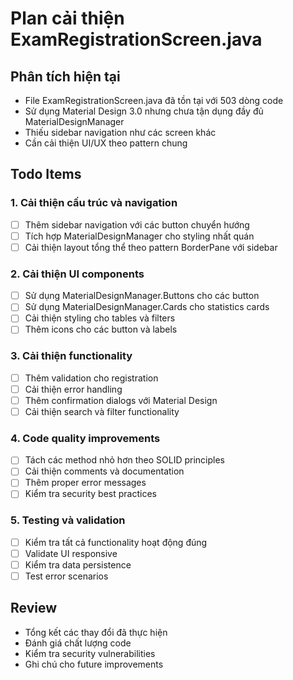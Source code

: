 # Plan cải thiện ExamRegistrationScreen.java

## Phân tích hiện tại
- File ExamRegistrationScreen.java đã tồn tại với 503 dòng code
- Sử dụng Material Design 3.0 nhưng chưa tận dụng đầy đủ MaterialDesignManager
- Thiếu sidebar navigation như các screen khác
- Cần cải thiện UI/UX theo pattern chung

## Todo Items

### 1. Cải thiện cấu trúc và navigation
- [ ] Thêm sidebar navigation với các button chuyển hướng
- [ ] Tích hợp MaterialDesignManager cho styling nhất quán
- [ ] Cải thiện layout tổng thể theo pattern BorderPane với sidebar

### 2. Cải thiện UI components
- [ ] Sử dụng MaterialDesignManager.Buttons cho các button
- [ ] Sử dụng MaterialDesignManager.Cards cho statistics cards
- [ ] Cải thiện styling cho tables và filters
- [ ] Thêm icons cho các button và labels

### 3. Cải thiện functionality
- [ ] Thêm validation cho registration
- [ ] Cải thiện error handling
- [ ] Thêm confirmation dialogs với Material Design
- [ ] Cải thiện search và filter functionality

### 4. Code quality improvements
- [ ] Tách các method nhỏ hơn theo SOLID principles
- [ ] Cải thiện comments và documentation
- [ ] Thêm proper error messages
- [ ] Kiểm tra security best practices

### 5. Testing và validation
- [ ] Kiểm tra tất cả functionality hoạt động đúng
- [ ] Validate UI responsive
- [ ] Kiểm tra data persistence
- [ ] Test error scenarios

## Review
- Tổng kết các thay đổi đã thực hiện
- Đánh giá chất lượng code
- Kiểm tra security vulnerabilities
- Ghi chú cho future improvements
